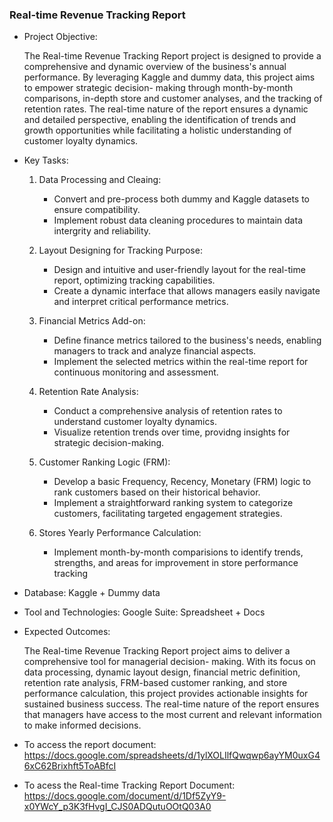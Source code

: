 ### **Real-time Revenue Tracking Report**

- Project Objective:

  The Real-time Revenue Tracking Report project is designed to provide a comprehensive and dynamic overview of the
  business's annual performance. By leveraging Kaggle and dummy data, this project aims to empower strategic decision-
  making through month-by-month comparisons, in-depth store and customer analyses, and the tracking of retention
  rates. The real-time nature of the report ensures a dynamic and detailed perspective, enabling the identification of
  trends and growth opportunities while facilitating a holistic understanding of customer loyalty dynamics.

- Key Tasks:
  
  1. Data Processing and Cleaing:
     - Convert and pre-process both dummy and Kaggle datasets to ensure compatibility.
     - Implement robust data cleaning procedures to maintain data intergrity and reliability.
     
  2. Layout Designing for Tracking Purpose:
     
     - Design and intuitive and user-friendly layout for the real-time report, optimizing tracking capabilities.
     - Create a dynamic interface that allows managers easily navigate and interpret critical performance metrics.

  4. Financial Metrics Add-on:

     - Define finance metrics tailored to the business's needs, enabling managers to track and analyze financial
       aspects.
     - Implement the selected metrics within the real-time report for continuous monitoring and assessment.

  5. Retention Rate Analysis:

     - Conduct a comprehensive analysis of retention rates to understand customer loyalty dynamics.
     - Visualize retention trends over time, providng insights for strategic decision-making.

  6. Customer Ranking Logic (FRM):
     
     - Develop a basic Frequency, Recency, Monetary (FRM) logic to rank customers based on their historical
       behavior.
     - Implement a straightforward ranking system to categorize customers, facilitating targeted engagement
       strategies.

  8. Stores Yearly Performance Calculation:

     - Implement month-by-month comparisions to identify trends, strengths, and areas for improvement in store
       performance tracking

- Database: Kaggle + Dummy data

- Tool and Technologies: Google Suite: Spreadsheet + Docs

- Expected Outcomes:

  The Real-time Revenue Tracking Report project aims to deliver a comprehensive tool for managerial decision-
  making. With its focus on data processing, dynamic layout design, financial metric definition, retention rate
  analysis, FRM-based customer ranking, and store performance calculation, this project provides actionable
  insights for sustained business success. The real-time nature of the report ensures that managers have access to
  the most current and relevant information to make informed decisions.

- To access the report document: https://docs.google.com/spreadsheets/d/1ylXOLIlfQwqwp6ayYM0uxG46xC62Brixhft5ToABfcI

- To acess the Real-time Tracking Report Document: https://docs.google.com/document/d/1Df5ZyY9-x0YWcY_p3K3fHvgI_CJS0ADQutuOOtQ03A0 
